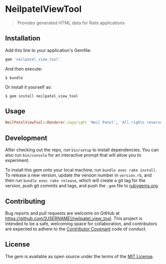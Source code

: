 # NeilpatelViewTool

> Provides generated HTML data for Rails applications

## Installation

Add this line to your application's Gemfile:

```ruby
gem 'neilpatel_view_tool'
```

And then execute:

    $ bundle

Or install it yourself as:

    $ gem install neilpatel_view_tool

## Usage

```ruby
NeilPatelViewTool::Renderer.copyright 'Neil Patel', 'All rights reserved'
```
## Development

After checking out the repo, run `bin/setup` to install dependencies. You can also run `bin/console` for an interactive prompt that will allow you to experiment.

To install this gem onto your local machine, run `bundle exec rake install`. To release a new version, update the version number in `version.rb`, and then run `bundle exec rake release`, which will create a git tag for the version, push git commits and tags, and push the `.gem` file to [rubygems.org](https://rubygems.org).

## Contributing

Bug reports and pull requests are welcome on GitHub at https://github.com/[USERNAME]/neilpatel_view_tool. This project is intended to be a safe, welcoming space for collaboration, and contributors are expected to adhere to the [Contributor Covenant](http://contributor-covenant.org) code of conduct.


## License

The gem is available as open source under the terms of the [MIT License](http://opensource.org/licenses/MIT).

